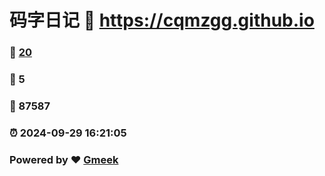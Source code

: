 # 码字日记 :link: https://cqmzgg.github.io 
### :page_facing_up: [20](https://cqmzgg.github.io/tag.html) 
### :speech_balloon: 5 
### :hibiscus: 87587 
### :alarm_clock: 2024-09-29 16:21:05 
### Powered by :heart: [Gmeek](https://github.com/Meekdai/Gmeek)
